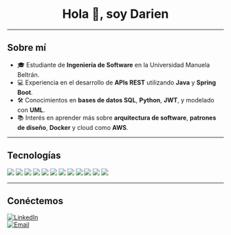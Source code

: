 <h1 align="center">Hola 👋, soy Darien</h1>

---

## Sobre mí  

- 🎓 Estudiante de **Ingeniería de Software** en la Universidad Manuela Beltrán.  
- 💻 Experiencia en el desarrollo de **APIs REST** utilizando **Java** y **Spring Boot**.  
- 🛠️ Conocimientos en **bases de datos SQL**, **Python**, **JWT**, y modelado con **UML**.  
- 📚 Interés en aprender más sobre **arquitectura de software**, **patrones de diseño**, **Docker** y cloud como **AWS**.  

---

## Tecnologías  

<p align="left">
  <a href="#"><img src="https://img.shields.io/badge/Java-ED8B00?style=flat-square&logo=openjdk&logoColor=white"/></a>
  <a href="#"><img src="https://img.shields.io/badge/Spring_Boot-6DB33F?style=flat-square&logo=springboot&logoColor=white"/></a>
  <a href="#"><img src="https://img.shields.io/badge/SQL-025E8C?style=flat-square&logo=postgresql&logoColor=white"/></a>
  <a href="#"><img src="https://img.shields.io/badge/Python-3776AB?style=flat-square&logo=python&logoColor=white"/></a>
  <a href="#"><img src="https://img.shields.io/badge/JWT-000000?style=flat-square&logo=jsonwebtokens&logoColor=white"/></a>
  <a href="#"><img src="https://img.shields.io/badge/UML-008080?style=flat-square&logo=uml&logoColor=white"/></a>
  <a href="#"><img src="https://img.shields.io/badge/Git-F05032?style=flat-square&logo=git&logoColor=white"/></a>
  <a href="#"><img src="https://img.shields.io/badge/GitHub-181717?style=flat-square&logo=github&logoColor=white"/></a>
  <a href="#"><img src="https://img.shields.io/badge/Insomnia-4000BF?style=flat-square&logo=insomnia&logoColor=white"/></a>
  <a href="#"><img src="https://img.shields.io/badge/IntelliJ_IDEA-000000?style=flat-square&logo=intellijidea&logoColor=white"/></a>
  <a href="#"><img src="https://img.shields.io/badge/VS_Code-007ACC?style=flat-square&logo=visualstudiocode&logoColor=white"/></a>
  <a href="#"><img src="https://img.shields.io/badge/Windows-0078D6?style=flat-square&logo=windows&logoColor=white"/></a>
</p>

---

## Conéctemos  

[![LinkedIn](https://img.shields.io/badge/www.linkedin.com%2Fin%2Fdarien-tejedor?style=flat-square&logo=logmein&logoColor=white&label=LinkedIn&labelColor=blue&color=white)](https://www.linkedin.com/in/darien-tejedor)  
[![Email](https://img.shields.io/badge/2005darien%40gmail.com-white?style=flat-square&logo=gmail&logoColor=white&label=Email&labelColor=red)](mailto:2005darien@gmail.com)

